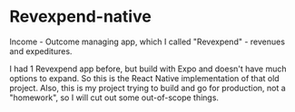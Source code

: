 # Revexpend-native
Income - Outcome managing app, which I called "Revexpend" - revenues and expeditures.

I had 1 Revexpend app before, but build with Expo and doesn't have much options to expand. So this is the React Native implementation of that old project.
Also, this is my project trying to build and go for production, not a "homework", so I will cut out some out-of-scope things.
